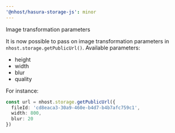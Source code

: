 ```yaml
---
'@nhost/hasura-storage-js': minor
---
```


Image transformation parameters

It is now possible to pass on image transformation parameters in `nhost.storage.getPublicUrl()`.
Available parameters:

- height
- width
- blur
- quality

For instance:

```ts
const url = nhost.storage.getPublicUrl({
  fileId: 'cd8eaca3-30a9-460e-b4d7-b4b7afc759c1',
  width: 800,
  blur: 20
})
```
